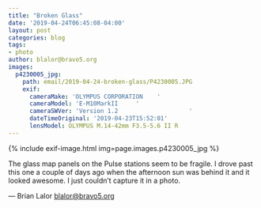 ```yaml
---
title: "Broken Glass"
date: '2019-04-24T06:45:08-04:00'
layout: post
categories: blog
tags:
- photo
author: blalor@bravo5.org
images:
  p4230005_jpg:
    path: email/2019-04-24-broken-glass/P4230005.JPG
    exif:
      cameraMake: 'OLYMPUS CORPORATION    '
      cameraModel: 'E-M10MarkII     '
      cameraSWVer: 'Version 1.2                    '
      dateTimeOriginal: '2019-04-23T15:52:01'
      lensModel: OLYMPUS M.14-42mm F3.5-5.6 II R
---
```


{% include exif-image.html img=page.images.p4230005_jpg %}

The glass map panels on the Pulse stations seem to be fragile. I drove past this one a couple of days ago when the afternoon sun was behind it and it looked awesome.  I just couldn’t capture it in a photo.


— 
Brian Lalor
blalor@bravo5.org

